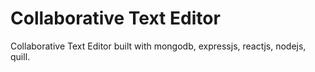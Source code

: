 # Collaborative Text Editor

Collaborative Text Editor built with mongodb, expressjs, reactjs, nodejs, quill.

